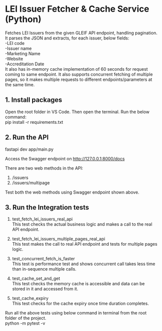 # LEI Issuer Fetcher & Cache Service (Python)

Fetches LEI Issuers from the given GLEIF API endpoint, handling pagination. It parses the JSON and extracts, for each issuer, below fields:  
-LEI code  
-Issuer name  
-Marketing Name  
-Website  
-Accreditation Date  
It also has in-memory cache implementation of 60 seconds for request coming to same endpoint. It also supports concurrent fetching of multiple pages, so it makes multiple requests to different endpoints/parameters at the same time.

## 1. Install packages

Open the root folder in VS Code. Then open the terminal. Run the below command:  
pip install -r requirements.txt

## 2. Run the API

fastapi dev app/main.py

Access the Swagger endpoint on http://127.0.0.1:8000/docs

There are two web methods in the API:

1. /issuers
2. /issuers/multipage

Test both the web methods using Swagger endpoint shown above.

## 3. Run the Integration tests

1. test_fetch_lei_issuers_real_api  
   This test checks the actual business logic and makes a call to the real API endpoint.

2. test_fetch_lei_issuers_multiple_pages_real_api  
   This test makes the call to real API endpoint and tests for multiple pages logic.

3. test_concurrent_fetch_is_faster  
   This test is performance test and shows concurrent call takes less time than in-sequence multiple calls.

4. test_cache_set_and_get  
   This test checks the memory cache is accessible and data can be stored in it and accessed from it.

5. test_cache_expiry  
   This test checks for the cache expiry once time duration completes.

Run all the above tests using below command in terminal from the root folder of the project.  
python -m pytest -v
